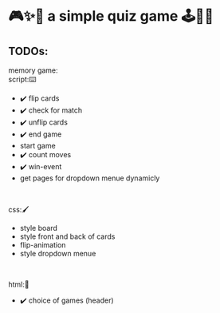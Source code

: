 # 🎮✨🌈 a simple quiz game 🕹️👾💥

## TODOs:
memory game: <br>
script:⌨️
  - ✔️ flip cards
  - ✔️ check for match
  - ✔️ unflip cards
  - ✔️ end game
  - start game
  - ✔️ count moves
  - ✔️ win-event
  - get pages for dropdown menue dynamicly
<br>

css:🖌️
  - style board
  - style front and back of cards
  - flip-animation
  - style dropdown menue
<br>

html:👑
  - ✔️ choice of games (header)